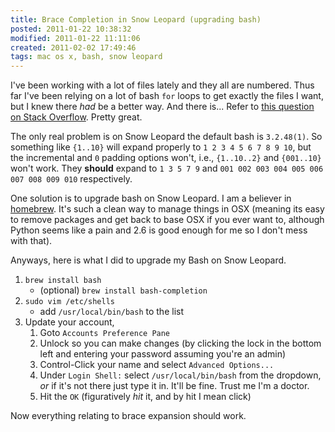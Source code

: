```yaml
---
title: Brace Completion in Snow Leopard (upgrading bash)
posted: 2011-01-22 10:38:32
modified: 2011-01-22 11:11:06
created: 2011-02-02 17:49:46
tags: mac os x, bash, snow leopard
---
```


I've been working with a lot of files lately and they all are
numbered.  Thus far I've been relying on a lot of bash `for` loops to
get exactly the files I want, but I knew there *had* be a better way.
And there is... Refer to
[this question on Stack Overflow](http://superuser.com/questions/236484/list-files-numbered-in-a-specific-range).
Pretty great.

The only real problem is on Snow Leopard the default bash is
`3.2.48(1)`.  So something like `{1..10}` will expand properly to `1 2
3 4 5 6 7 8 9 10`, but the incremental and `0` padding options won't,
i.e., `{1..10..2}` and `{001..10}` won't work.  They **should** expand
to `1 3 5 7 9` and `001 002 003 004 005 006 007 008 009 010`
respectively.

One solution is to upgrade bash on Snow Leopard.  I am a believer in
[homebrew](https://github.com/mxcl/homebrew).  It's such a clean way
to manage things in OSX (meaning its easy to remove packages and get
back to base OSX if you ever want to, although Python seems like a
pain and 2.6 is good enough for me so I don't mess with that).

Anyways, here is what I did to upgrade my Bash on Snow Leopard.

1. `brew install bash`
    * (optional) `brew install bash-completion`
2. `sudo vim /etc/shells`
    * add `/usr/local/bin/bash` to the list
3. Update your account,
    1. Goto `Accounts Preference Pane`
    2. Unlock so you can make changes (by clicking the lock in the bottom left
       and entering your password assuming you're an admin)
    3. Control-Click your name and select `Advanced Options...`
    4. Under `Login Shell:` select `/usr/local/bin/bash` from the dropdown,
       *or* if it's not there just type it in.  It'll be fine.  Trust me I'm a
       doctor.
    5. Hit the `OK` (figuratively *hit* it, and by hit I mean click)

Now everything relating to brace expansion should work.
